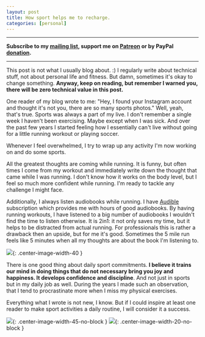 ```yaml
---
layout: post
title: How sport helps me to recharge.
categories: [personal]
---
```


------
**Subscribe to my [mailing list](https://mailchi.mp/4eb73720aafe/easyperf), support me on [Patreon](https://www.patreon.com/dendibakh) or by PayPal [donation](https://www.paypal.com/cgi-bin/webscr?cmd=_donations&business=TBM3NW8TKTT34&currency_code=USD&source=url).**

------

This post is not what I usually blog about. :) I regularly write about technical stuff, not about personal life and fitness. But damn, sometimes it's okay to change something. **Anyway, keep on reading, but remember I warned you, there will be zero technical value in this post.**

One reader of my blog wrote to me: "Hey, I found your Instagram account and thought it's not you, there are so many sports photos." Well, yeah, that's true. Sports was always a part of my live. I don't remember a single week I haven't been exercising. Maybe except when I was sick. And over the past few years I started feeling how I essentially can't live without going for a little running workout or playing soccer.

Whenever I feel overwhelmed, I try to wrap up any activity I'm now working on and do some sports.

All the greatest thoughts are coming while running. It is funny, but often times I come from my workout and immediately write down the thought that came while I was running. I don't know how it works on the body level, but I feel so much more confident while running. I'm ready to tackle any challenge I might face.

Additionally, I always listen audiobooks while running. I have [Audible](https://www.amazon.com/gp/product/B07PCV9DSZ/ref=as_li_qf_asin_il_tl?ie=UTF8&tag=dendibakh-20&creative=9325&linkCode=as2&creativeASIN=B07PCV9DSZ&linkId=ef3f26e0bbecedafd08e383557e078b0) subscription which provides me with hours of good audiobooks. By having running workouts, I have listened to a big number of audiobooks I wouldn't find the time to listen otherwise. It is 2in1: it not only saves my time, but it helps to be distracted from actual running. For professionals this is rather a drawback then an upside, but for me it's good. Sometimes the 5 mile run feels like 5 minutes when all my thoughts are about the book I'm listening to.

![](/img/posts/sports/run.jpg){: .center-image-width-40 }

There is one good thing about daily sport commitments. **I believe it trains our mind in doing things that do not necessary bring you joy and happiness. It develops confidence and discipline**. And not just in sports but in my daily job as well. During the years I made such an observation, that I tend to procrastinate more when I miss my physical exercises.

Everything what I wrote is not new, I know. But if I could inspire at least one reader to make sport activities a daily routine, I will consider it a success.

![](/img/posts/sports/tennis.jpg){: .center-image-width-45-no-block } ![](/img/posts/sports/chess.jpg){: .center-image-width-20-no-block }
